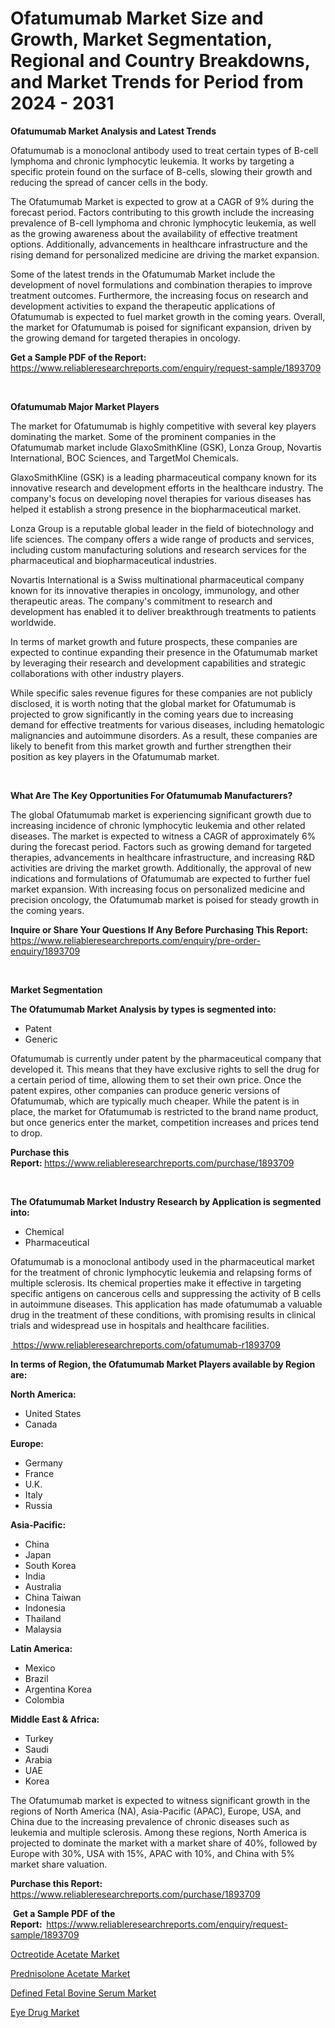 <p><h1>Ofatumumab Market Size and Growth, Market Segmentation, Regional and Country Breakdowns, and Market Trends for Period from 2024 -  2031</h1></p><p><strong>Ofatumumab Market Analysis and Latest Trends</strong></p>
<p><p>Ofatumumab is a monoclonal antibody used to treat certain types of B-cell lymphoma and chronic lymphocytic leukemia. It works by targeting a specific protein found on the surface of B-cells, slowing their growth and reducing the spread of cancer cells in the body.</p><p>The Ofatumumab Market is expected to grow at a CAGR of 9% during the forecast period. Factors contributing to this growth include the increasing prevalence of B-cell lymphoma and chronic lymphocytic leukemia, as well as the growing awareness about the availability of effective treatment options. Additionally, advancements in healthcare infrastructure and the rising demand for personalized medicine are driving the market expansion.</p><p>Some of the latest trends in the Ofatumumab Market include the development of novel formulations and combination therapies to improve treatment outcomes. Furthermore, the increasing focus on research and development activities to expand the therapeutic applications of Ofatumumab is expected to fuel market growth in the coming years. Overall, the market for Ofatumumab is poised for significant expansion, driven by the growing demand for targeted therapies in oncology.</p></p>
<p><strong>Get a Sample PDF of the Report:&nbsp;</strong> <a href="https://www.reliableresearchreports.com/enquiry/request-sample/1893709">https://www.reliableresearchreports.com/enquiry/request-sample/1893709</a></p>
<p>&nbsp;</p>
<p><strong>Ofatumumab Major Market Players</strong></p>
<p><p>The market for Ofatumumab is highly competitive with several key players dominating the market. Some of the prominent companies in the Ofatumumab market include GlaxoSmithKline (GSK), Lonza Group, Novartis International, BOC Sciences, and TargetMol Chemicals.</p><p>GlaxoSmithKline (GSK) is a leading pharmaceutical company known for its innovative research and development efforts in the healthcare industry. The company's focus on developing novel therapies for various diseases has helped it establish a strong presence in the biopharmaceutical market.</p><p>Lonza Group is a reputable global leader in the field of biotechnology and life sciences. The company offers a wide range of products and services, including custom manufacturing solutions and research services for the pharmaceutical and biopharmaceutical industries.</p><p>Novartis International is a Swiss multinational pharmaceutical company known for its innovative therapies in oncology, immunology, and other therapeutic areas. The company's commitment to research and development has enabled it to deliver breakthrough treatments to patients worldwide.</p><p>In terms of market growth and future prospects, these companies are expected to continue expanding their presence in the Ofatumumab market by leveraging their research and development capabilities and strategic collaborations with other industry players.</p><p>While specific sales revenue figures for these companies are not publicly disclosed, it is worth noting that the global market for Ofatumumab is projected to grow significantly in the coming years due to increasing demand for effective treatments for various diseases, including hematologic malignancies and autoimmune disorders. As a result, these companies are likely to benefit from this market growth and further strengthen their position as key players in the Ofatumumab market.</p></p>
<p>&nbsp;</p>
<p><strong>What Are The Key Opportunities For Ofatumumab Manufacturers?</strong></p>
<p><p>The global Ofatumumab market is experiencing significant growth due to increasing incidence of chronic lymphocytic leukemia and other related diseases. The market is expected to witness a CAGR of approximately 6% during the forecast period. Factors such as growing demand for targeted therapies, advancements in healthcare infrastructure, and increasing R&D activities are driving the market growth. Additionally, the approval of new indications and formulations of Ofatumumab are expected to further fuel market expansion. With increasing focus on personalized medicine and precision oncology, the Ofatumumab market is poised for steady growth in the coming years.</p></p>
<p><strong>Inquire or Share Your Questions If Any Before Purchasing This Report:</strong> <a href="https://www.reliableresearchreports.com/enquiry/pre-order-enquiry/1893709">https://www.reliableresearchreports.com/enquiry/pre-order-enquiry/1893709</a></p>
<p>&nbsp;</p>
<p><strong>Market Segmentation</strong></p>
<p><strong>The Ofatumumab Market Analysis by types is segmented into:</strong></p>
<p><ul><li>Patent</li><li>Generic</li></ul></p>
<p><p>Ofatumumab is currently under patent by the pharmaceutical company that developed it. This means that they have exclusive rights to sell the drug for a certain period of time, allowing them to set their own price. Once the patent expires, other companies can produce generic versions of Ofatumumab, which are typically much cheaper. While the patent is in place, the market for Ofatumumab is restricted to the brand name product, but once generics enter the market, competition increases and prices tend to drop.</p></p>
<p><strong>Purchase this Report:&nbsp;</strong><a href="https://www.reliableresearchreports.com/purchase/1893709">https://www.reliableresearchreports.com/purchase/1893709</a></p>
<p>&nbsp;</p>
<p><strong>The Ofatumumab Market Industry Research by Application is segmented into:</strong></p>
<p><ul><li>Chemical</li><li>Pharmaceutical</li></ul></p>
<p><p>Ofatumumab is a monoclonal antibody used in the pharmaceutical market for the treatment of chronic lymphocytic leukemia and relapsing forms of multiple sclerosis. Its chemical properties make it effective in targeting specific antigens on cancerous cells and suppressing the activity of B cells in autoimmune diseases. This application has made ofatumumab a valuable drug in the treatment of these conditions, with promising results in clinical trials and widespread use in hospitals and healthcare facilities.</p></p>
<p><a href="https://www.reliableresearchreports.com/ofatumumab-r1893709">&nbsp;https://www.reliableresearchreports.com/ofatumumab-r1893709</a></p>
<p><strong>In terms of Region, the Ofatumumab Market Players available by Region are:</strong></p>
<p>
    <p> <strong> North America: </strong>
        <ul>
            <li>United States</li>
            <li>Canada</li>
        </ul>
        </p> 
    <p> <strong> Europe: </strong>
        <ul>
            <li>Germany</li>
            <li>France</li>
            <li>U.K.</li>
            <li>Italy</li>
            <li>Russia</li>
        </ul>
        </p> 
    <p> <strong> Asia-Pacific: </strong>
        <ul>
            <li>China</li>
            <li>Japan</li>
            <li>South Korea</li>
            <li>India</li>
            <li>Australia</li>
            <li>China Taiwan</li>
            <li>Indonesia</li>
            <li>Thailand</li>
            <li>Malaysia</li>
        </ul>
        </p> 
    <p> <strong> Latin America: </strong>
        <ul>
            <li>Mexico</li>
            <li>Brazil</li>
            <li>Argentina Korea</li>
            <li>Colombia</li>
        </ul>
        </p> 
    <p> <strong> Middle East & Africa: </strong>
        <ul>
            <li>Turkey</li>
            <li>Saudi</li>
            <li>Arabia</li>
            <li>UAE</li>
            <li>Korea</li>
        </ul>
    </p>
    </p>
<p><p>The Ofatumumab market is expected to witness significant growth in the regions of North America (NA), Asia-Pacific (APAC), Europe, USA, and China due to the increasing prevalence of chronic diseases such as leukemia and multiple sclerosis. Among these regions, North America is projected to dominate the market with a market share of 40%, followed by Europe with 30%, USA with 15%, APAC with 10%, and China with 5% market share valuation.</p></p>
<p><strong>Purchase this Report: </strong><a href="https://www.reliableresearchreports.com/purchase/1893709">https://www.reliableresearchreports.com/purchase/1893709</a></p>
<p>&nbsp;<strong>Get a Sample PDF of the Report:&nbsp;&nbsp;</strong><a href="https://www.reliableresearchreports.com/enquiry/request-sample/1893709">https://www.reliableresearchreports.com/enquiry/request-sample/1893709</a></p>
<p><strong></strong></p>
<p><p><a href="https://github.com/julian6Skinner/Market-Research-Report-List-1/blob/main/octreotide-acetate-market.md">Octreotide Acetate Market</a></p><p><a href="https://github.com/jakobeblake56/Market-Research-Report-List-1/blob/main/prednisolone-acetate-market.md">Prednisolone Acetate Market</a></p><p><a href="https://github.com/JosephWillisbXXgf/Market-Research-Report-List-1/blob/main/defined-fetal-bovine-serum-market.md">Defined Fetal Bovine Serum Market</a></p><p><a href="https://github.com/nathandecarvalho/Market-Research-Report-List-4/blob/main/eye-drug-market.md">Eye Drug Market</a></p></p>